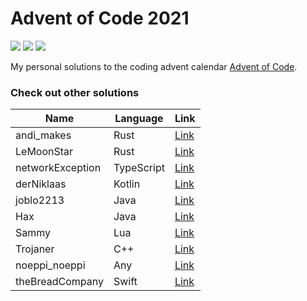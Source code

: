 # Advent of Code 2021

![](https://img.shields.io/badge/Language-Kotlin-orange) ![](https://img.shields.io/badge/days%20completed-8-green) ![](https://img.shields.io/badge/stars%20⭐-16-yellow)

My personal solutions to the coding advent calendar [Advent of Code](https://adventofcode.com/).

### Check out other solutions

| Name             | Language   | Link                                                          |
| ---------------- | ---------- | ------------------------------------------------------------- |
| andi_makes       | Rust       | [Link](https://github.com/andi-makes/aoc2021)                 |
| LeMoonStar       | Rust       | [Link](https://github.com/LeMoonStar/AoC21)                   |
| networkException | TypeScript | [Link](https://github.com/networkException/AdventOfCode)      |
| derNiklaas       | Kotlin     | [Link](https://github.com/derNiklaas/Advent-Of-Code-2021)     |
| joblo2213        | Java       | [Link](https://github.com/joblo2213/AdventOfCode2021)         |
| Hax              | Java       | [Link](https://github.com/Schlauer-Hax/advent-of-code)        |
| Sammy            | Lua        | [Link](https://github.com/1Turtle/AdventOfCode)               |
| Trojaner         | C++        | [Link](https://github.com/TrojanerHD/AdventofCode2021)        |
| noeppi_noeppi    | Any        | [Link](https://github.com/noeppi-noeppi/aoc/tree/master/2021) |
| theBreadCompany  | Swift      | [Link](https://github.com/theBreadCompany/AdventOfCode)       |

